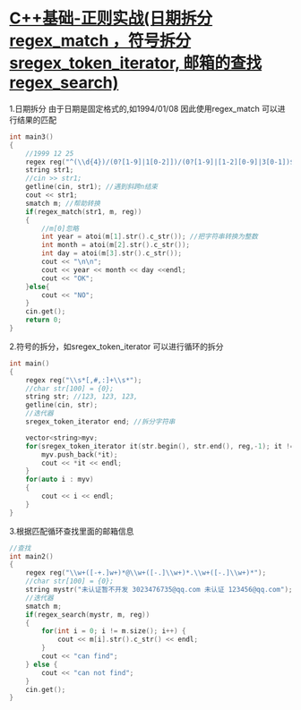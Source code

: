 # [C++基础-正则实战(日期拆分regex_match ，符号拆分sregex_token_iterator, 邮箱的查找 regex_search)](https://www.cnblogs.com/my-love-is-python/p/15063947.html)

1.日期拆分 由于日期是固定格式的,如1994/01/08 因此使用regex_match 可以进行结果的匹配

```cpp
int main3()
{
    //1999 12 25
    regex reg("^(\\d{4})/(0?[1-9]|1[0-2]])/(0?[1-9]|[1-2][0-9]|3[0-1])$");
    string str1;
    //cin >> str1;
    getline(cin, str1); //遇到斜跨n结束
    cout << str1;
    smatch m; //帮助转换
    if(regex_match(str1, m, reg))
    {
        //m[0]忽略
        int year = atoi(m[1].str().c_str()); //把字符串转换为整数
        int month = atoi(m[2].str().c_str());
        int day = atoi(m[3].str().c_str());
        cout << "\n\n";
        cout << year << month << day <<endl;
        cout << "OK";
    }else{
        cout << "NO";
    }
    cin.get();
    return 0;
}
```



2.符号的拆分，如sregex_token_iterator 可以进行循环的拆分

```cpp
int main()
{
    regex reg("\\s*[,#,:]+\\s*");
    //char str[100] = {0};
    string str; //123, 123, 123,
    getline(cin, str);
    //迭代器
    sregex_token_iterator end; //拆分字符串

    vector<string>myv;
    for(sregex_token_iterator it(str.begin(), str.end(), reg,-1); it != end; it++) {
        myv.push_back(*it);
        cout << *it << endl;
    }
    for(auto i : myv)
    {
        cout << i << endl;
    }
}
```



3.根据匹配循环查找里面的邮箱信息

```cpp
//查找
int main2()
{
    regex reg("\\w+([-+.]w+)*@\\w+([-.]\\w+)*.\\w+([-.]\\w+)*");
    //char str[100] = {0};
    string mystr("未认证暂不开发 3023476735@qq.com 未认证 123456@qq.com");
    //迭代器
    smatch m;
    if(regex_search(mystr, m, reg))
    {
        for(int i = 0; i != m.size(); i++) {
            cout << m[i].str().c_str() << endl;
        }
        cout << "can find";
    } else {
        cout << "can not find";
    }
    cin.get();
}
```



 